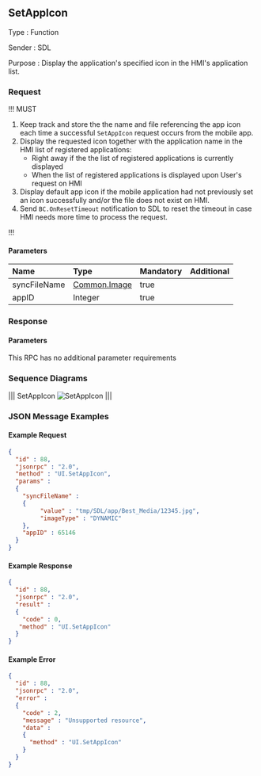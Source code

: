 ## SetAppIcon

Type
: Function

Sender
: SDL

Purpose
: Display the application's specified icon in the HMI's application list.

### Request

!!! MUST  
1. Keep track and store the the name and file referencing the app icon each time a successful `SetAppIcon` request occurs from the mobile app.  
2. Display the requested icon together with the application name in the HMI list of registered applications:  
    * Right away if the the list of registered applications is currently displayed  
    * When the list of registered applications is displayed upon User's request on HMI  
3. Display default app icon if the mobile application had not previously set an icon successfully and/or the file does not exist on HMI.    
4. Send `BC.OnResetTimeout` notification to SDL to reset the timeout in case HMI needs more time to process the request.    

!!!

#### Parameters

|Name|Type|Mandatory|Additional|
|:---|:---|:--------|:---------|
|syncFileName|[Common.Image](../../common/structs/#image)|true||
|appID|Integer|true||

### Response

#### Parameters

This RPC has no additional parameter requirements

### Sequence Diagrams

|||
SetAppIcon
![SetAppIcon](./assets/SetAppIcon.png)
|||

### JSON Message Examples

#### Example Request

```json
{
  "id" : 88,
  "jsonrpc" : "2.0",
  "method" : "UI.SetAppIcon",
  "params" :
  {
    "syncFileName" :
    {
         "value" : "tmp/SDL/app/Best_Media/12345.jpg",
         "imageType" : "DYNAMIC"
    },
    "appID" : 65146
  }
}
```

#### Example Response

```json
{
  "id" : 88,
  "jsonrpc" : "2.0",
  "result" :
  {
    "code" : 0,
   "method" : "UI.SetAppIcon"
  }
}
```

#### Example Error

```json
{
  "id" : 88,
  "jsonrpc" : "2.0",
  "error" :
  {
    "code" : 2,
    "message" : "Unsupported resource",
    "data" :
    {
      "method" : "UI.SetAppIcon"
    }
  }
}
```
